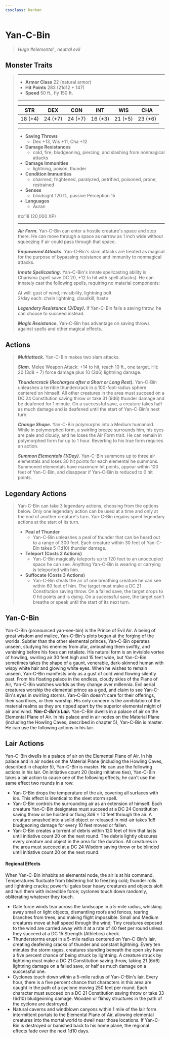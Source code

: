 ```yaml
---
cssclass: kanban
---
```


# Yan-C-Bin
>*Huge #elemental , neutral evil*
## Monster Traits
>___
>- **Armor Class** 22 (natural armor)
>- **Hit Points** 283 (21d12 + 147)
>- **Speed** 50 ft., fly 150 ft.
>___
>|STR|DEX|CON|INT|WIS|CHA|
>|:---:|:---:|:---:|:---:|:---:|:---:|
>|18 (+4)|24 (+7)|24 (+7)|16 (+3)|21 (+5)|23 (+6)|
>___
>- **Saving Throws**
>	 - Dex +13, Wis +11, Cha +12
>- **Damage Resistances**
>	 - cold, fire; bludgeoning, piercing, and slashing from nonmagical attacks
>- **Damage Immunities**
>	 - lightning, poison, thunder
>- **Condition Immunities**
>	 - charmed, frightened, paralyzed, petrified, poisoned, prone, restrained
>- **Senses**
>	 - blindsight 120 ft., passive Perception 15
>- **Languages**
>	 - Auran
>
> #cr18 (20,000 XP)
>___
>***Air Form.*** Yan-C-Bin can enter a hostile creature's space and stop there. He can move through a space as narrow as 1 inch wide without squeezing if air could pass through that space.  
>
>***Empowered Attacks.*** Yan-C-Bin's slam attacks are treated as magical for the purpose of bypassing resistance and immunity to nonmagical attacks.  
>
>***Innate Spellcasting.*** Yan-C-Bin's innate spellcasting ability is Charisma (spell save DC 20, +12 to hit with spell attacks). He can innately cast the following spells, requiring no material components:  
>
>At will: gust of wind, invisibility, lightning bolt  
>2/day each: chain lightning, cloudkill, haste  
>
>
>***Legendary Resistance (3/Day).*** If Yan-C-Bin fails a saving throw, he can choose to succeed instead.  
>
>***Magic Resistance.*** Yan-C-Bin has advantage on saving throws against spells and other magical effects.  
>
## Actions
>***Multiattack.*** Yan-C-Bin makes two slam attacks.  
>
>***Slam.*** Melee Weapon Attack: +14 to hit, reach 10 ft., one target. Hit: 20 (3d8 + 7) force damage plus 10 (3d6) lightning damage.  
>
>***Thundercrack (Recharges after a Short or Long Rest).*** Yan-C-Bin unleashes a terrible thundercrack in a 100-foot-radius sphere centered on himself. All other creatures in the area must succeed on a DC 24 Constitution saving throw or take 31 (9d6) thunder damage and be deafened for 1 minute. On a successful save, a creature takes half as much damage and is deafened until the start of Yan-C-Bin's next turn.  
>
>***Change Shape.*** Yan-C-Bin polymorphs into a Medium humanoid. While in polymorphed form, a swirling breeze surrounds him, his eyes are pale and cloudy, and he loses the Air Form trait. He can remain in polymorphed form for up to 1 hour. Reverting to his true form requires an action.  
>
>***Summon Elementals (1/Day).*** Yan-C-Bin summons up to three air elementals and loses 30 hit points for each elemental he summons. Summoned elementals have maximum hit points, appear within 100 feet of Yan-C-Bin, and disappear if Yan-C-Bin is reduced to 0 hit points.  
>
## Legendary Actions
>Yan-C-Bin can take 3 legendary actions, choosing from the options below. Only one legendary action can be used at a time and only at the end of another creature's turn. Yan-C-Bin regains spent legendary actions at the start of its turn.
>
>- **Peal of Thunder**
>	- Yan-C-Bin unleashes a peal of thunder that can be heard out to a range of 300 feet. Each creature within 30 feet of Yan-C-Bin takes 5 (1d10) thunder damage.
>- **Teleport (Costs 2 Actions)**
>	- Yan-C-Bin magically teleports up to 120 feet to an unoccupied space he can see. Anything Yan-C-Bin is wearing or carrying is teleported with him.
>- **Suffocate (Costs 3 Actions)**
>	- Yan-C-Bin steals the air of one breathing creature he can see within 60 feet of him. The target must make a DC 21 Constitution saving throw. On a failed save, the target drops to 0 hit points and is dying. On a successful save, the target can't breathe or speak until the start of its next turn.
## Yan-C-Bin
Yan-C-Bin (pronounced yan-see-bin) is the Prince of Evil Air. A being of great wisdom and malice, Yan-C-Bin's plots began at the forging of the worlds. Subtler than the other elemental princes, Yan-C-Bin operates unseen, studying his enemies from afar, ambushing them swiftly, and vanishing before his foes can retaliate.
His natural form is an invisible vortex of howling, swirling air 30 feet high and 15 feet wide, but Yan-C-Bin sometimes takes the shape of a gaunt, venerable, dark-skinned human with wispy white hair and glowing white eyes. When he wishes to remain unseen, Yan-C-Bin manifests only as a gust of cold wind flowing silently past.
From his floating palace in the endless, cloudy skies of the Plane of Air, Yan-C-Bin watches worlds as they change over millennia. Evil aerial creatures worship the elemental prince as a god, and claim to see Yan-C-Bin's eyes in swirling storms. Yan-C-Bin doesn't care for their offerings, their sacrifices, or their worship. His only concern is the annihilation of the material realms as they are ripped apart by the superior elemental might of air and wind.
***Yan-C-Bin's Lair.*** Yan-C-Bin dwells in a palace of air on the Elemental Plane of Air. In his palace and in air nodes on the Material Plane (including the Howling Caves, described in chapter 5), Yan-C-Bin is master. He can use the following actions in his lair.
## Lair Actions
Yan-C-Bin dwells in a palace of air on the Elemental Plane of Air. In his palace and in air nodes on the Material Plane (including the Howling Caves, described in chapter 5), Yan-C-Bin is master. He can use the following actions in his lair. On initiative count 20 (losing initiative ties), Yan-C-Bin takes a lair action to cause one of the following effects; he can't use the same effect two rounds in a row:
- Yan-C-Bin drops the temperature of the air, covering all surfaces with ice. This effect is identical to the sleet storm spell.
- Yan-C-Bin controls the surrounding air as an extension of himself. Each creature Yan-C-Bin designates must succeed at a DC 24 Constitution saving throw or be hoisted or flung 3d6 × 10 feet through the air. A creature smashed into a solid object or released in mid-air takes 1d6 bludgeoning damage for every 10 feet moved or fallen.
- Yan-C-Bin creates a torrent of debris within 120 feet of him that lasts until initiative count 20 on the next round. The debris lightly obscures every creature and object in the area for the duration. All creatures in the area must succeed at a DC 24 Wisdom saving throw or be blinded until initiative count 20 on the next round.
#### Regional Effects
When Yan-C-Bin inhabits an elemental node, the air is at his command. Temperatures fluctuate from blistering hot to freezing cold; thunder rolls and lightning cracks; powerful gales bear heavy creatures and objects aloft and hurl them with incredible force; cyclones touch down randomly, obliterating whatever they touch.
- Gale force winds tear across the landscape in a 5-mile radius, whisking away small or light objects, dismantling roofs and fences, tearing branches from trees, and making flight impossible. Small and Medium creatures move at half speed through the wind; Tiny creatures exposed to the wind are carried away with it at a rate of 40 feet per round unless they succeed at a DC 15 Strength (Athletics) check.
- Thunderstorms erupt in a 5-mile radius centered on Yan-C-Bin's lair, creating deafening cracks of thunder and constant lightning. Every ten minutes the storm rages, creatures standing beneath the open sky have a five percent chance of being struck by lightning. A creature struck by lightning must make a DC 21 Constitution saving throw, taking 21 (6d6) lightning damage on a failed save, or half as much damage on a successful one.
- Cyclones touch down within a 5-mile radius of Yan-C-Bin's lair. Every hour, there is a five percent chance that characters in this area are caught in the path of a cyclone moving 250 feet per round. Each character must succeed on a DC 21 Constitution saving throw or take 33 (6d10) bludgeoning damage. Wooden or flimsy structures in the path of the cyclone are destroyed.
- Natural caverns and windblown canyons within 1 mile of the lair form intermittent portals to the Elemental Plane of Air, allowing elemental creatures into the mortal world to dwell near those locations.
If Yan-C-Bin is destroyed or banished back to his home plane, the regional effects fade over the next 1d10 days.